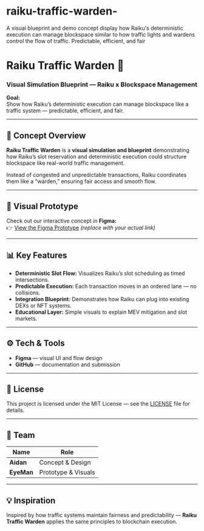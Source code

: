# raiku-traffic-warden-
A visual blueprint and demo concept display how Raiku's deterministic execution can manage blockspace similar to how traffic lights and wardens control the flow of traffic. Predictable, efficient, and fair
# Raiku Traffic Warden 🚦

### Visual Simulation Blueprint — Raiku x Blockspace Management

**Goal:**  
Show how Raiku’s deterministic execution can manage blockspace like a traffic system — predictable, efficient, and fair.

---

## 🧠 Concept Overview

**Raiku Traffic Warden** is a **visual simulation and blueprint** demonstrating how Raiku’s slot reservation and deterministic execution could structure blockspace like real-world traffic management.

Instead of congested and unpredictable transactions, Raiku coordinates them like a “warden,” ensuring fair access and smooth flow.

---

## 🎨 Visual Prototype

Check out our interactive concept in **Figma:**  
👉 [View the Figma Prototype](#) _(replace with your actual link)_

---

## 📊 Key Features

- **Deterministic Slot Flow:** Visualizes Raiku’s slot scheduling as timed intersections.  
- **Predictable Execution:** Each transaction moves in an ordered lane — no collisions.  
- **Integration Blueprint:** Demonstrates how Raiku can plug into existing DEXs or NFT systems.  
- **Educational Layer:** Simple visuals to explain MEV mitigation and slot markets.

---

## ⚙️ Tech & Tools

- **Figma** — visual UI and flow design  
- **GitHub** — documentation and submission  

---

## 📄 License

This project is licensed under the MIT License — see the [LICENSE](LICENSE) file for details.

---

## 👥 Team

| Name | Role |
|------|------|
| **Aidan** | Concept & Design |
| **EyeMan** | Prototype & Visuals |

---

## 💡 Inspiration

Inspired by how traffic systems maintain fairness and predictability — **Raiku Traffic Warden** applies the same principles to blockchain execution.
